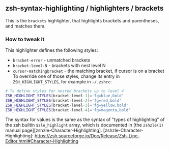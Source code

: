 zsh-syntax-highlighting / highlighters / brackets
-------------------------------------------------
This is the `brackets` highlighter, that highlights brackets and parentheses, and
matches them.
### How to tweak it
This highlighter defines the following styles:
* `bracket-error` - unmatched brackets
* `bracket-level-N` - brackets with nest level N
* `cursor-matchingbracket` - the matching bracket, if cursor is on a bracket
To override one of those styles, change its entry in `ZSH_HIGHLIGHT_STYLES`,
for example in `~/.zshrc`:
```zsh
# To define styles for nested brackets up to level 4
ZSH_HIGHLIGHT_STYLES[bracket-level-1]='fg=blue,bold'
ZSH_HIGHLIGHT_STYLES[bracket-level-2]='fg=red,bold'
ZSH_HIGHLIGHT_STYLES[bracket-level-3]='fg=yellow,bold'
ZSH_HIGHLIGHT_STYLES[bracket-level-4]='fg=magenta,bold'
```
The syntax for values is the same as the syntax of "types of highlighting" of
the zsh builtin `$zle_highlight` array, which is documented in [the `zshzle(1)`
manual page][zshzle-Character-Highlighting].
[zshzle-Character-Highlighting]: https://zsh.sourceforge.io/Doc/Release/Zsh-Line-Editor.html#Character-Highlighting
